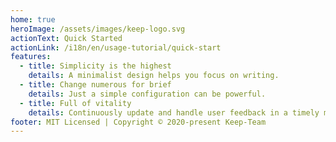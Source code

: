 ```yaml
---
home: true
heroImage: /assets/images/keep-logo.svg
actionText: Quick Started
actionLink: /i18n/en/usage-tutorial/quick-start
features:
  - title: Simplicity is the highest
    details: A minimalist design helps you focus on writing.
  - title: Change numerous for brief
    details: Just a simple configuration can be powerful.
  - title: Full of vitality
    details: Continuously update and handle user feedback in a timely manner.
footer: MIT Licensed | Copyright © 2020-present Keep-Team
---
```

